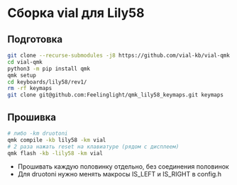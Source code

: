 # Сборка vial для Lily58

## Подготовка

```bash
git clone --recurse-submodules -j8 https://github.com/vial-kb/vial-qmk
cd vial-qmk
python3 -m pip install qmk
qmk setup
cd keyboards/lily58/rev1/
rm -rf keymaps
git clone git@github.com:Feelinglight/qmk_lily58_keymaps.git keymaps
```

## Прошивка

```bash
# либо -km druotoni
qmk compile -kb lily58 -km vial
# 2 раза нажать reset на клавиатуре (рядом с дисплеем)
qmk flash -kb -lily58 -km vial
```

- Прошивать каждую половинку отдельно, без соединения половинок
- Для druotoni нужно менять макросы IS_LEFT и IS_RIGHT в config.h
